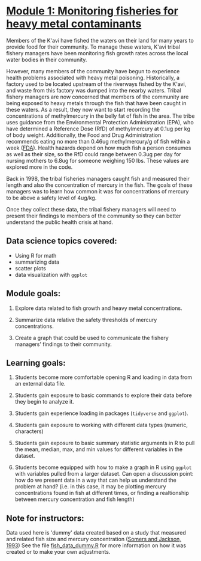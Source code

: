 # [Module 1: Monitoring fisheries for heavy metal contaminants](https://github.com/IndigenousEnvDataSci/EJ-DS/tree/main/Mod1_Fish)

Members of the K'avi have fished the waters on their land for many years to provide food for their community. To manage these waters, K'avi tribal fishery managers have been monitoring fish growth rates across the local water bodies in their community. 

However, many members of the community have begun to experience health problems associated with heavy metal poisoning. Historically, a factory used to be located upstream of the riverways fished by the K'avi, and waste from this factory was dumped into the nearby waters. Tribal fishery managers are now concerned that members of the community are being exposed to heavy metals through the fish that have been caught in these waters. As a result, they now want to start recording the concentrations of methylmercury in the belly fat of fish in the area. The tribe uses guidance from the Environmental Protection Administration (EPA), who have determined a Reference Dose (RfD) of methylmercury at 0.1ug per kg of body weight. Additionally, the Food and Drug Administration recommends eating no more than 0.46ug methylmercury/g of fish within a week ([FDA](https://www.fda.gov/food/environmental-contaminants-food/technical-information-development-fdaepa-advice-about-eating-fish-those-who-might-become-or-are)). Health hazards depend on how much fish a person consumes as well as their size, so the RfD could range between 0.3ug per day for nursing mothers to 6.8ug for someone weighing 150 lbs. These values are explored more in the code.  

Back in 1998, the tribal fisheries managers caught fish and measured their length and also the concentration of mercury in the fish. The goals of these managers was to learn how common it was for concentrations of mercury to be above a safety level of 4ug/kg.

Once they collect these data, the tribal fishery managers will need to present their findings to members of the community so they can better understand the public health crisis at hand. 

## Data science topics covered: 

- Using R for math 
- summarizing data
- scatter plots 
- data visualization with `ggplot`

## Module goals:

1. Explore data related to fish growth and heavy metal concentrations.

2. Summarize data relative the safety thresholds of mercury concentrations.

3. Create a graph that could be used to communicate the fishery managers' findings to their community. 

## Learning goals:

1. Students become more comfortable opening R and loading in data from an 
external data file. 
  
2. Students gain exposure to basic commands to explore their data before 
they begin to analyze it. 

3. Students gain experience loading in packages (`tidyverse` and `ggplot`). 

4. Students gain exposure to working with different data types (numeric, characters)

5. Students gain exposure to basic summary statistic arguments in R to pull the 
mean, median, max, and min values for different variables in the dataset. 

6. Students become equipped with how to make a graph in R using `ggplot` 
with variables pulled from a larger dataset. Can open a discussion point: 
how do we present data in a way that can help us understand the problem at hand?
(i.e. in this case, it may be plotting mercury concentrations found in fish 
at different times, or finding a realtionship between mercury concentration and fish length)

## Note for instructors: 

Data used here is 'dummy' data created based on a study that measured and related fish size and mercury concentration ([Somers and Jackson, 1993](https://jackson.eeb.utoronto.ca/files/2012/10/Somers-and-Jackson-1993.pdf)) See the file [fish_data_dummy.R](https://github.com/IndigenousEnvDataSci/EJ-DS/blob/main/Mod1_Fish/fish_data_dummy.R) for more information on how it was created or to make your own adjustments. 


